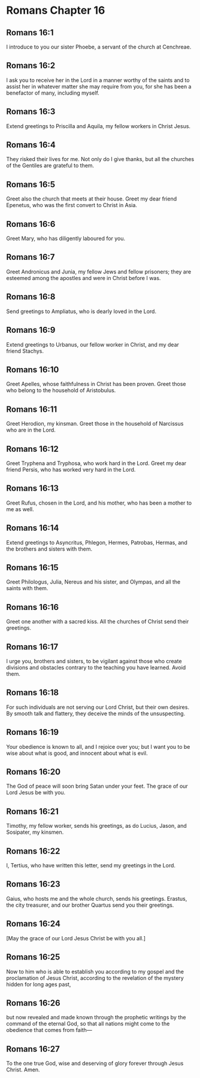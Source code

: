 # Romans Chapter 16

## Romans 16:1

I introduce to you our sister Phoebe, a servant of the church at Cenchreae.

## Romans 16:2

I ask you to receive her in the Lord in a manner worthy of the saints and to assist her in whatever matter she may require from you, for she has been a benefactor of many, including myself.

## Romans 16:3

Extend greetings to Priscilla and Aquila, my fellow workers in Christ Jesus.

## Romans 16:4

They risked their lives for me. Not only do I give thanks, but all the churches of the Gentiles are grateful to them.

## Romans 16:5

Greet also the church that meets at their house. Greet my dear friend Epenetus, who was the first convert to Christ in Asia.

## Romans 16:6

Greet Mary, who has diligently laboured for you.

## Romans 16:7

Greet Andronicus and Junia, my fellow Jews and fellow prisoners; they are esteemed among the apostles and were in Christ before I was.

## Romans 16:8

Send greetings to Ampliatus, who is dearly loved in the Lord.

## Romans 16:9

Extend greetings to Urbanus, our fellow worker in Christ, and my dear friend Stachys.

## Romans 16:10

Greet Apelles, whose faithfulness in Christ has been proven. Greet those who belong to the household of Aristobulus.

## Romans 16:11

Greet Herodion, my kinsman. Greet those in the household of Narcissus who are in the Lord.

## Romans 16:12

Greet Tryphena and Tryphosa, who work hard in the Lord. Greet my dear friend Persis, who has worked very hard in the Lord.

## Romans 16:13

Greet Rufus, chosen in the Lord, and his mother, who has been a mother to me as well.

## Romans 16:14

Extend greetings to Asyncritus, Phlegon, Hermes, Patrobas, Hermas, and the brothers and sisters with them.

## Romans 16:15

Greet Philologus, Julia, Nereus and his sister, and Olympas, and all the saints with them.

## Romans 16:16

Greet one another with a sacred kiss. All the churches of Christ send their greetings.

## Romans 16:17

I urge you, brothers and sisters, to be vigilant against those who create divisions and obstacles contrary to the teaching you have learned. Avoid them.

## Romans 16:18

For such individuals are not serving our Lord Christ, but their own desires. By smooth talk and flattery, they deceive the minds of the unsuspecting.

## Romans 16:19

Your obedience is known to all, and I rejoice over you; but I want you to be wise about what is good, and innocent about what is evil.

## Romans 16:20

The God of peace will soon bring Satan under your feet. The grace of our Lord Jesus be with you.

## Romans 16:21

Timothy, my fellow worker, sends his greetings, as do Lucius, Jason, and Sosipater, my kinsmen.

## Romans 16:22

I, Tertius, who have written this letter, send my greetings in the Lord.

## Romans 16:23

Gaius, who hosts me and the whole church, sends his greetings. Erastus, the city treasurer, and our brother Quartus send you their greetings.

## Romans 16:24

[May the grace of our Lord Jesus Christ be with you all.]

## Romans 16:25

Now to him who is able to establish you according to my gospel and the proclamation of Jesus Christ, according to the revelation of the mystery hidden for long ages past,

## Romans 16:26

but now revealed and made known through the prophetic writings by the command of the eternal God, so that all nations might come to the obedience that comes from faith—

## Romans 16:27

To the one true God, wise and deserving of glory forever through Jesus Christ. Amen.
